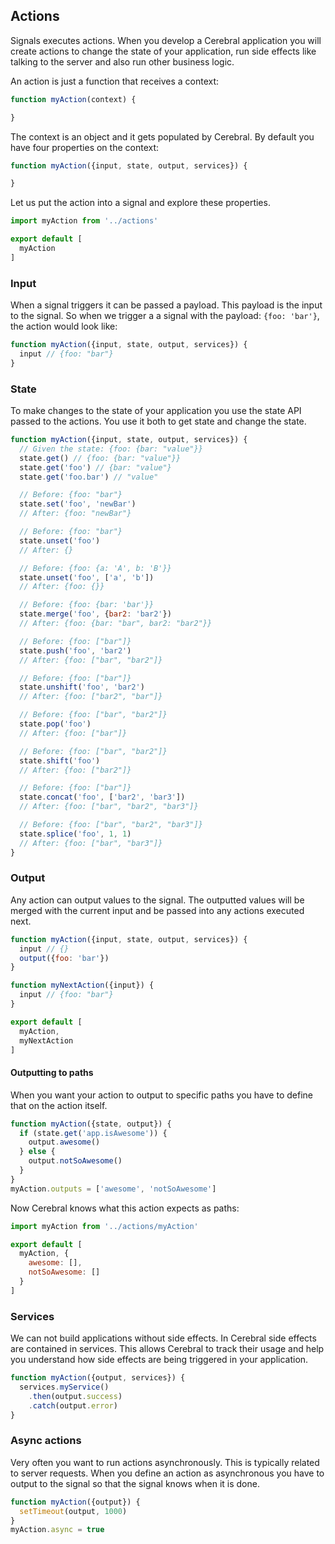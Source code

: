 ## Actions

Signals executes actions. When you develop a Cerebral application you will create actions to change the state of your application, run side effects like talking to the server and also run other business logic.

An action is just a function that receives a context:

```javascript
function myAction(context) {

}
```

The context is an object and it gets populated by Cerebral. By default you have four properties on the context:

```javascript
function myAction({input, state, output, services}) {

}
```

Let us put the action into a signal and explore these properties.

```javascript
import myAction from '../actions'

export default [
  myAction
]
```

### Input
When a signal triggers it can be passed a payload. This payload is the input to the signal. So when we trigger a a signal with the payload: `{foo: 'bar'}`, the action would look like:

```javascript
function myAction({input, state, output, services}) {
  input // {foo: "bar"}
}
```

### State
To make changes to the state of your application you use the state API passed to the actions. You use it both to get state and change the state.

```javascript
function myAction({input, state, output, services}) {
  // Given the state: {foo: {bar: "value"}}
  state.get() // {foo: {bar: "value"}}
  state.get('foo') // {bar: "value"}
  state.get('foo.bar') // "value"

  // Before: {foo: "bar"}
  state.set('foo', 'newBar')
  // After: {foo: "newBar"}

  // Before: {foo: "bar"}
  state.unset('foo')
  // After: {}

  // Before: {foo: {a: 'A', b: 'B'}}
  state.unset('foo', ['a', 'b'])
  // After: {foo: {}}

  // Before: {foo: {bar: 'bar'}}
  state.merge('foo', {bar2: 'bar2'})
  // After: {foo: {bar: "bar", bar2: "bar2"}}

  // Before: {foo: ["bar"]}
  state.push('foo', 'bar2')
  // After: {foo: ["bar", "bar2"]}

  // Before: {foo: ["bar"]}
  state.unshift('foo', 'bar2')
  // After: {foo: ["bar2", "bar"]}

  // Before: {foo: ["bar", "bar2"]}
  state.pop('foo')
  // After: {foo: ["bar"]}

  // Before: {foo: ["bar", "bar2"]}
  state.shift('foo')
  // After: {foo: ["bar2"]}

  // Before: {foo: ["bar"]}
  state.concat('foo', ['bar2', 'bar3'])
  // After: {foo: ["bar", "bar2", "bar3"]}

  // Before: {foo: ["bar", "bar2", "bar3"]}
  state.splice('foo', 1, 1)
  // After: {foo: ["bar", "bar3"]}
}
```

### Output
Any action can output values to the signal. The outputted values will be merged with the current input and be passed into any actions executed next.

```javascript
function myAction({input, state, output, services}) {
  input // {}
  output({foo: 'bar'})
}

function myNextAction({input}) {
  input // {foo: "bar"}
}

export default [
  myAction,
  myNextAction
]
```

#### Outputting to paths
When you want your action to output to specific paths you have to define that on the action itself.

```javascript
function myAction({state, output}) {
  if (state.get('app.isAwesome')) {
    output.awesome()
  } else {
    output.notSoAwesome()
  }
}
myAction.outputs = ['awesome', 'notSoAwesome']
```

Now Cerebral knows what this action expects as paths:

```javascript
import myAction from '../actions/myAction'

export default [
  myAction, {
    awesome: [],
    notSoAwesome: []
  }
]
```

### Services
We can not build applications without side effects. In Cerebral side effects are contained in services. This allows Cerebral to track their usage and help you understand how side effects are being triggered in your application.

```javascript
function myAction({output, services}) {
  services.myService()
    .then(output.success)
    .catch(output.error)
}
```

### Async actions
Very often you want to run actions asynchronously. This is typically related to server requests. When you define an action as asynchronous you have to output to the signal so that the signal knows when it is done.

```javascript
function myAction({output}) {
  setTimeout(output, 1000)
}
myAction.async = true
```
